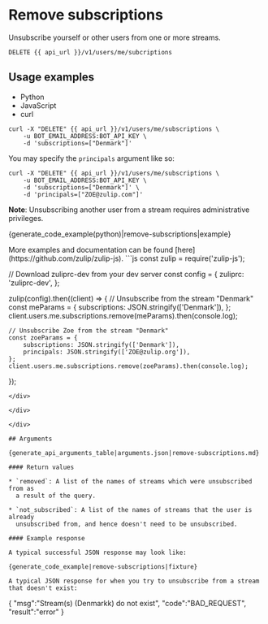 # Remove subscriptions

Unsubscribe yourself or other users from one or more streams.

`DELETE {{ api_url }}/v1/users/me/subcriptions`

## Usage examples
<div class="code-section" markdown="1">
<ul class="nav">
<li data-language="python">Python</li>
<li data-language="javascript">JavaScript</li>
<li data-language="curl">curl</li>
</ul>
<div class="blocks">

<div data-language="curl" markdown="1">

```
curl -X "DELETE" {{ api_url }}/v1/users/me/subscriptions \
    -u BOT_EMAIL_ADDRESS:BOT_API_KEY \
    -d 'subscriptions=["Denmark"]'
```

You may specify the `principals` argument like so:

```
curl -X "DELETE" {{ api_url }}/v1/users/me/subscriptions \
    -u BOT_EMAIL_ADDRESS:BOT_API_KEY \
    -d 'subscriptions=["Denmark"]' \
    -d 'principals=["ZOE@zulip.com"]'
```

**Note**: Unsubscribing another user from a stream requires
administrative privileges.
</div>

<div data-language="python" markdown="1">

{generate_code_example(python)|remove-subscriptions|example}

</div>

<div data-language="javascript" markdown="1">
More examples and documentation can be found [here](https://github.com/zulip/zulip-js).
```js
const zulip = require('zulip-js');

// Download zuliprc-dev from your dev server
const config = {
    zuliprc: 'zuliprc-dev',
};

zulip(config).then((client) => {
    // Unsubscribe from the stream "Denmark"
    const meParams = {
        subscriptions: JSON.stringify(['Denmark']),
    };
    client.users.me.subscriptions.remove(meParams).then(console.log);

    // Unsubscribe Zoe from the stream "Denmark"
    const zoeParams = {
        subscriptions: JSON.stringify(['Denmark']),
        principals: JSON.stringify(['ZOE@zulip.org']),
    };
    client.users.me.subscriptions.remove(zoeParams).then(console.log);
});
```
</div>

</div>

</div>

## Arguments

{generate_api_arguments_table|arguments.json|remove-subscriptions.md}

#### Return values

* `removed`: A list of the names of streams which were unsubscribed from as
  a result of the query.

* `not_subscribed`: A list of the names of streams that the user is already
  unsubscribed from, and hence doesn't need to be unsubscribed.

#### Example response

A typical successful JSON response may look like:

{generate_code_example|remove-subscriptions|fixture}

A typical JSON response for when you try to unsubscribe from a stream
that doesn't exist:

```
{
    "msg":"Stream(s) (Denmarkk) do not exist",
    "code":"BAD_REQUEST",
    "result":"error"
}
```
